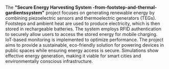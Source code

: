 The **"Secure Energy Harvesting System -from-footstep-and-thermal-gardientssystem"** project focuses on generating renewable energy by combining piezoelectric sensors and thermoelectric generators (TEGs). Footsteps and ambient heat are used to produce electricity, which is then stored in rechargeable batteries. The system employs RFID authentication to securely allow users to access the stored energy for mobile charging. IoT-based monitoring is implemented to optimize performance. The project aims to provide a sustainable, eco-friendly solution for powering devices in public spaces while ensuring energy access is secure. Simulations show effective energy generation, making it viable for smart cities and environmentally conscious infrastructure.
